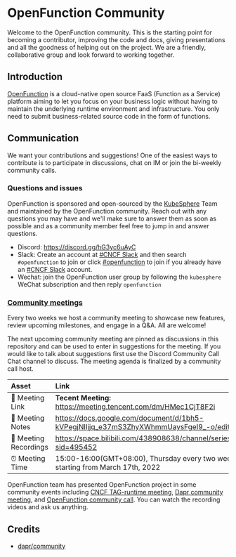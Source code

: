 # OpenFunction Community

Welcome to the OpenFunction community. This is the starting point for becoming a contributor, improving the code and docs, giving presentations and all the goodness of helping out on the project. We are a friendly, collaborative group and look forward to working together.

## Introduction

[OpenFunction](https://openfunction.dev/) is a cloud-native open source FaaS (Function as a Service) platform aiming to let you focus on your business logic without having to maintain the underlying runtime environment and infrastructure. You only need to submit business-related source code in the form of functions.

## Communication

We want your contributions and suggestions! One of the easiest ways to contribute is to participate in discussions, chat on IM or join the bi-weekly community calls.

### Questions and issues

OpenFunction is sponsored and open-sourced by the [KubeSphere](http://kubesphere.io/) Team and maintained by the OpenFunction community. Reach out with any questions you may have and we'll make sure to answer them as soon as possible and as a community member feel free to jump in and answer questions.

- Discord: https://discord.gg/hG3yc6uAyC
- Slack: Create an account at [#CNCF Slack](https://slack.cncf.io/) and then search `#openfunction` to join or click [#openfunction](https://cloud-native.slack.com/archives/C03ETDMD3LZ) to join if you already have an [#CNCF Slack](https://slack.cncf.io/) account.
- Wechat: join the OpenFunction user group by following the `kubesphere` WeChat subscription and then reply `openfunction`

### [Community meetings](https://github.com/OpenFunction/community/discussions)

Every two weeks we host a community meeting to showcase new features, review upcoming milestones, and engage in a Q&A. All are welcome!

The next upcoming community meeting are pinned as discussions in this repository and can be used to enter in suggestions for the meeting. If you would like to talk about suggestions first use the Discord Community Call Chat channel to discuss. The meeting agenda is finalized by a community call host.

| Asset | Link        |
|:-----------|:------------|
| 🔗 Meeting Link | **Tecent Meeting:** https://meeting.tencent.com/dm/HMec1CjT8F2i
| 📝 Meeting Notes | https://docs.google.com/document/d/1bh5-kVPegjNlIjjq_e37mS3ZhyXWhmmUaysFgeI9_-o/edit#
| 🎥 Meeting Recordings | https://space.bilibili.com/438908638/channel/seriesdetail?sid=495452
| ⏰ Meeting Time | 15:00-16:00(GMT+08:00), Thursday every two weeks starting from March 17th, 2022

OpenFunction team has presented OpenFunction project in some community events including [CNCF TAG-runtime meeting](https://youtu.be/qDH_LbagrVA?t=821), [Dapr community meeting](https://youtu.be/S9e3ol7JCDA?t=183), and [OpenFunction community call](https://space.bilibili.com/438908638/channel/seriesdetail?sid=495452). You can watch the recording videos and ask us anything.

## Credits

+ [dapr/community](https://github.com/dapr/community)
